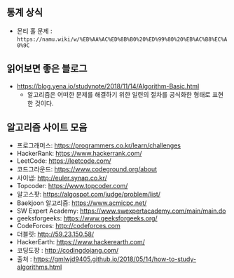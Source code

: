 통계 상식
---
* 몬티 홀 문제 : `https://namu.wiki/w/%EB%AA%AC%ED%8B%B0%20%ED%99%80%20%EB%AC%B8%EC%A0%9C`


읽어보면 좋은 블로그
---
* https://blog.yena.io/studynote/2018/11/14/Algorithm-Basic.html
    * 알고리즘은 어떠한 문제를 해결하기 위한 일련의 절차를 공식화한 형태로 표현한 것이다.

알고리즘 사이트 모음
---
* 프로그래머스: https://programmers.co.kr/learn/challenges
* HackerRank: https://www.hackerrank.com/
* LeetCode: https://leetcode.com/
* 코드그라운드: https://www.codeground.org/about
* 사이냅: http://euler.synap.co.kr/
* Topcoder: https://www.topcoder.com/
* 알고스팟: https://algospot.com/judge/problem/list/
* Baekjoon 알고리즘: https://www.acmicpc.net/
* SW Expert Academy: https://www.swexpertacademy.com/main/main.do
* geeksforgeeks: https://www.geeksforgeeks.org/
* CodeForces: http://codeforces.com
* 더블릿: http://59.23.150.58/
* HackerEarth: https://www.hackerearth.com/
* 코딩도장 : http://codingdojang.com/
* 출처 : https://gmlwjd9405.github.io/2018/05/14/how-to-study-algorithms.html
